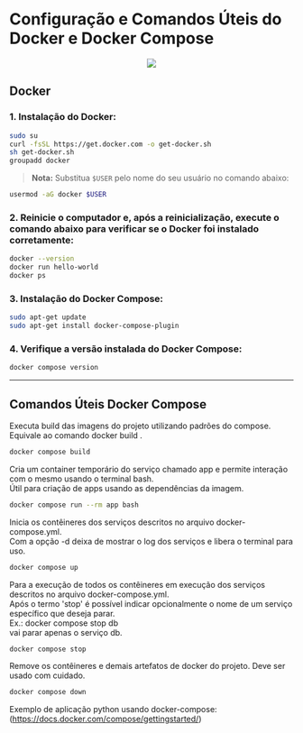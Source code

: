 # Configuração e Comandos Úteis do Docker e Docker Compose

<p align="center">
  <img src="https://miro.medium.com/v2/resize:fit:4800/format:webp/1*puL5G2-WASlDv-gtb4Vykg.jpeg">
</p>

## Docker

### 1. **Instalação do Docker:**

```bash
sudo su
curl -fsSL https://get.docker.com -o get-docker.sh
sh get-docker.sh
groupadd docker
```

> **Nota:** Substitua `$USER` pelo nome do seu usuário no comando abaixo:

```bash
usermod -aG docker $USER
```

### 2. **Reinicie o computador** e, após a reinicialização, execute o comando abaixo para verificar se o Docker foi instalado corretamente:

```bash
docker --version
docker run hello-world
docker ps
```

### 3. **Instalação do Docker Compose:**

```bash
sudo apt-get update
sudo apt-get install docker-compose-plugin
```

### 4. **Verifique a versão instalada do Docker Compose:**

```bash
docker compose version
```

---

## Comandos Úteis Docker Compose

Executa build das imagens do projeto utilizando padrões do compose. Equivale ao comando docker build .

```bash
docker compose build
```

Cria um container temporário do serviço chamado app e permite interação com o mesmo usando o terminal bash. <br>
Útil para criação de apps usando as dependências da imagem.

```bash
docker compose run --rm app bash
```

Inicia os contêineres dos serviços descritos no arquivo docker-compose.yml. <br>
Com a opção -d deixa de mostrar o log dos serviços e libera o terminal para uso.

```bash
docker compose up
```

Para a execução de todos os contêineres em execução dos serviços descritos no arquivo docker-compose.yml. <br>
Após o termo 'stop' é possível indicar opcionalmente o nome de um serviço específico que deseja parar. <br>
Ex.: docker compose stop db <br>
vai parar apenas o serviço db.

```bash
docker compose stop
```

Remove os contêineres e demais artefatos de docker do projeto. Deve ser usado com cuidado.

```bash
docker compose down
```

Exemplo de aplicação python usando docker-compose: <br>
(https://docs.docker.com/compose/gettingstarted/)